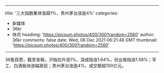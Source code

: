 
---
title: '三大指数集体涨超1%，贵州茅台涨逾4%'
categories: 
 - 新媒体
 - 36kr
 - 快讯
headimg: 'https://picsum.photos/400/300?random=2560'
author: 36kr
comments: false
date: Wed, 08 Dec 2021 06:21:48 GMT
thumbnail: 'https://picsum.photos/400/300?random=2560'
---

<div>   
36氪获悉，截至发稿，沪指拉升涨1%，深成指涨1.64%，创业板指涨1.58%；军工、白酒板块涨幅居前；贵州茅台涨逾4%，成交额超100亿元。  
</div>
            